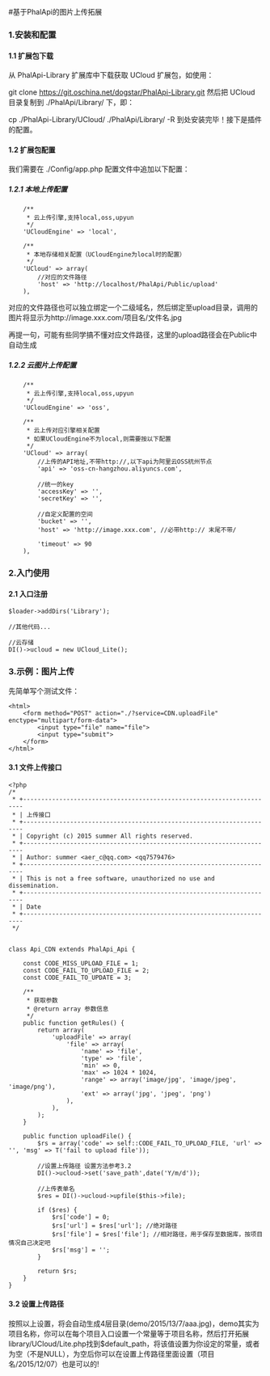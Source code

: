 #基于PhalApi的图片上传拓展

### 1.安装和配置

#### 1.1 扩展包下载
从 PhalApi-Library 扩展库中下载获取 UCloud 扩展包，如使用：

git clone https://git.oschina.net/dogstar/PhalApi-Library.git
然后把 UCloud 目录复制到 ./PhalApi/Library/ 下，即：

cp ./PhalApi-Library/UCloud/ ./PhalApi/Library/ -R
到处安装完毕！接下是插件的配置。

#### 1.2 扩展包配置
我们需要在 ./Config/app.php 配置文件中追加以下配置：
##### 1.2.1 本地上传配置
```
    /**
     * 云上传引擎,支持local,oss,upyun
     */
    'UCloudEngine' => 'local',

    /**
     * 本地存储相关配置（UCloudEngine为local时的配置）
     */
    'UCloud' => array(
        //对应的文件路径
        'host' => 'http://localhost/PhalApi/Public/upload' 
    ),
```
对应的文件路径也可以独立绑定一个二级域名，然后绑定至upload目录，调用的图片将显示为http://image.xxx.com/项目名/文件名.jpg

再提一句，可能有些同学搞不懂对应文件路径，这里的upload路径会在Public中自动生成

##### 1.2.2 云图片上传配置
```
    /**
     * 云上传引擎,支持local,oss,upyun
     */
    'UCloudEngine' => 'oss',

    /**
     * 云上传对应引擎相关配置
     * 如果UCloudEngine不为local,则需要按以下配置
     */
    'UCloud' => array(
    	//上传的API地址,不带http://,以下api为阿里云OSS杭州节点
    	'api' => 'oss-cn-hangzhou.aliyuncs.com',

    	//统一的key
    	'accessKey' => '',
    	'secretKey' => '',

    	//自定义配置的空间
        'bucket' => '',
        'host' => 'http://image.xxx.com', //必带http:// 末尾不带/

        'timeout' => 90
    ),
```
### 2.入门使用
#### 2.1 入口注册
```
$loader->addDirs('Library');

//其他代码...

//云存储
DI()->ucloud = new UCloud_Lite();
```

### 3.示例：图片上传
先简单写个测试文件：
```
<html>
    <form method="POST" action="./?service=CDN.uploadFile" enctype="multipart/form-data">
        <input type="file" name="file">
        <input type="submit">
    </form>
</html>
```
#### 3.1 文件上传接口
```
<?php
/*
 * +----------------------------------------------------------------------
 * | 上传接口
 * +----------------------------------------------------------------------
 * | Copyright (c) 2015 summer All rights reserved.
 * +----------------------------------------------------------------------
 * | Author: summer <aer_c@qq.com> <qq7579476>
 * +----------------------------------------------------------------------
 * | This is not a free software, unauthorized no use and dissemination.
 * +----------------------------------------------------------------------
 * | Date
 * +----------------------------------------------------------------------
 */


class Api_CDN extends PhalApi_Api {

    const CODE_MISS_UPLOAD_FILE = 1;
    const CODE_FAIL_TO_UPLOAD_FILE = 2;
    const CODE_FAIL_TO_UPDATE = 3;

    /**
     * 获取参数
     * @return array 参数信息
     */
    public function getRules() {
        return array(
            'uploadFile' => array(
                'file' => array(
                    'name' => 'file', 
                    'type' => 'file', 
                    'min' => 0, 
                    'max' => 1024 * 1024, 
                    'range' => array('image/jpg', 'image/jpeg', 'image/png'), 
                    'ext' => array('jpg', 'jpeg', 'png')
                ),
            ),
        );
    }

    public function uploadFile() {
        $rs = array('code' => self::CODE_FAIL_TO_UPLOAD_FILE, 'url' => '', 'msg' => T('fail to upload file'));

        //设置上传路径 设置方法参考3.2
        DI()->ucloud->set('save_path',date('Y/m/d'));

        //上传表单名
        $res = DI()->ucloud->upfile($this->file);

        if ($res) {
            $rs['code'] = 0;
            $rs['url'] = $res['url']; //绝对路径
            $rs['file'] = $res['file']; //相对路径，用于保存至数据库，按项目情况自己决定吧
            $rs['msg'] = '';
        }

        return $rs;
    }
}
```
#### 3.2 设置上传路径
按照以上设置，将会自动生成4层目录(demo/2015/13/7/aaa.jpg)，demo其实为项目名称，你可以在每个项目入口设置一个常量等于项目名称，然后打开拓展library/UCloud/Lite.php找到$default_path，将该值设置为你设定的常量，或者为空（不是NULL），为空后你可以在设置上传路径里面设置（项目名/2015/12/07）也是可以的!